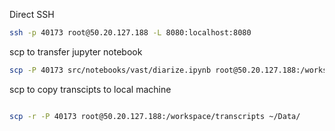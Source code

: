 
Direct SSH 
```bash
ssh -p 40173 root@50.20.127.188 -L 8080:localhost:8080
```

scp to transfer jupyter notebook
```bash
scp -P 40173 src/notebooks/vast/diarize.ipynb root@50.20.127.188:/workspace/
```

scp to copy transcipts to local machine

```bash

scp -r -P 40173 root@50.20.127.188:/workspace/transcripts ~/Data/
```

